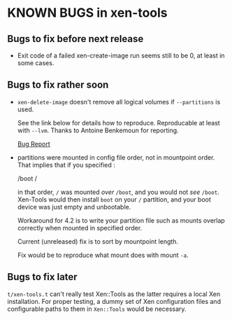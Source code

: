 KNOWN BUGS in xen-tools
=======================

Bugs to fix before next release
-------------------------------

* Exit code of a failed xen-create-image run seems still to be 0, at
  least in some cases.

Bugs to fix rather soon
-----------------------

* `xen-delete-image` doesn't remove all logical volumes if `--partitions` is used.

   See the link below for details how to reproduce. Reproducable at
   least with `--lvm`. Thanks to Antoine Benkemoun for reporting.

   [Bug Report](http://xen-tools.org/pipermail/xen-tools-discuss/2010-May/000757.html)

* partitions were mounted in config file order, not in mountpoint order.
  That implies that if you specified :

    /boot
    /

  in that order, `/` was mounted _over_ `/boot`, and you would not
  _see_ `/boot`.  Xen-Tools would then install `boot` on your `/`
  partition, and your boot device was just empty and unbootable.

  Workaround for 4.2 is to write your partition file such as mounts overlap
  correctly when mounted in specified order.

  Current (unreleased) fix is to sort by mountpoint length.

  Fix would be to reproduce what mount does with mount `-a`.


Bugs to fix later
-----------------

`t/xen-tools.t` can't really test Xen::Tools as the latter requires a
local Xen installation. For proper testing, a dummy set of Xen
configuration files and configurable paths to them in `Xen::Tools`
would be necessary.
